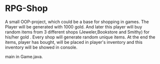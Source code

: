 # RPG-Shop
A small OOP-project, which could be a base for shopping in games.
The Player will be generated with 1000 gold. And later this player will buy random items from 3 different shops (Jeweler,Bookstore and Smithy) for his/her gold .
Every shop will generate random unique items.
At the end the items, player has bought, will be placed in player's inventory and this inventory will be showed in console.

main in Game.java.
